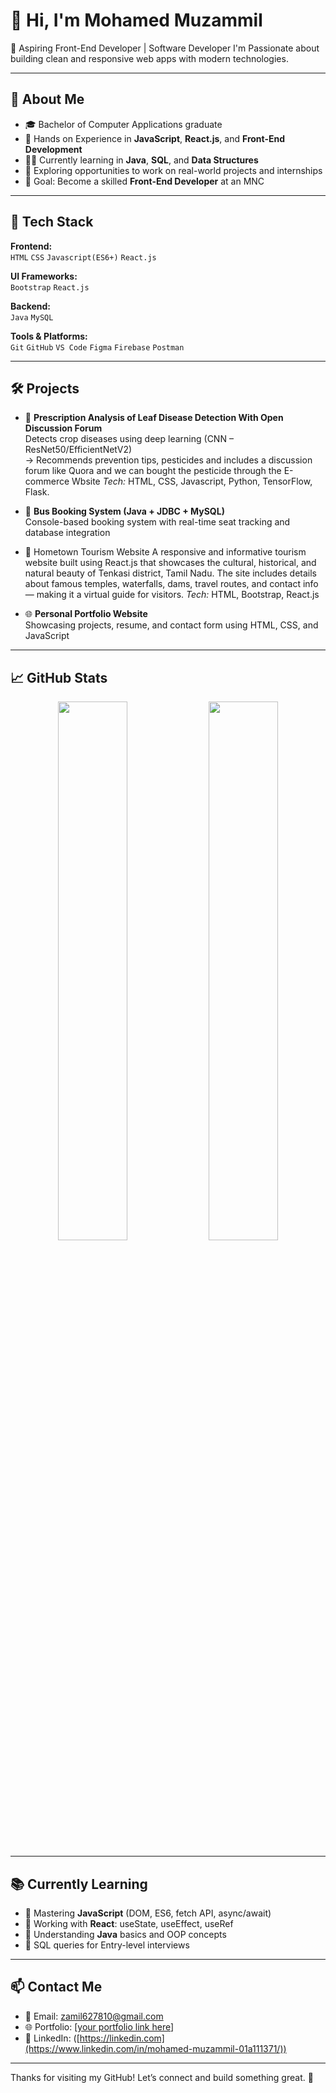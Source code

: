 # 👋 Hi, I'm Mohamed Muzammil

🚀 Aspiring Front-End Developer | Software Developer I'm Passionate about building clean and responsive web apps with modern technologies.

---

## 🌟 About Me

- 🎓 Bachelor of Computer Applications graduate
- 🌱 Hands on Experience in **JavaScript**, **React.js**, and **Front-End Development**
- 👨‍💻 Currently learning in **Java**, **SQL**, and **Data Structures**
- 💼 Exploring opportunities to work on real-world projects and internships
- 🧠 Goal: Become a skilled **Front-End Developer** at an MNC

---

## 🧰 Tech Stack

**Frontend:**  
`HTML` `CSS` `Javascript(ES6+)` `React.js` 

**UI Frameworks:**  
`Bootstrap` `React.js` 

**Backend:**  
`Java` `MySQL`

**Tools & Platforms:**  
`Git` `GitHub` `VS Code` `Figma` `Firebase` `Postman`

---

## 🛠 Projects

- 🌿 **Prescription Analysis of Leaf Disease Detection With Open Discussion Forum**  
  Detects crop diseases using deep learning (CNN – ResNet50/EfficientNetV2)  
  → Recommends prevention tips, pesticides and includes a discussion forum like Quora and we can bought the pesticide through the E-commerce Wbsite 
  *Tech:* HTML, CSS, Javascript, Python, TensorFlow, Flask.

- 🚌 **Bus Booking System (Java + JDBC + MySQL)**  
  Console-based booking system with real-time seat tracking and database integration

- 🌄 Hometown Tourism Website
  A responsive and informative tourism website built using React.js that showcases the cultural, historical, and natural beauty of Tenkasi district, Tamil Nadu. The site includes details about famous temples, waterfalls, dams, travel routes, and contact info — making it a virtual guide for visitors.
*Tech:* HTML, Bootstrap, React.js

- 🌐 **Personal Portfolio Website**  
  Showcasing projects, resume, and contact form using HTML, CSS, and JavaScript

---

## 📈 GitHub Stats

<p align="center">
  <img src="https://github-readme-stats.vercel.app/api?username=mhd-muzammil&show_icons=true&theme=radical" width="47%" />
  <img src="https://github-readme-streak-stats.herokuapp.com/?user=mhd-muzammil&theme=radical" width="47%" />
</p>

---

## 📚 Currently Learning

- 🔸 Mastering **JavaScript** (DOM, ES6, fetch API, async/await)
- 🔸 Working with **React**: useState, useEffect, useRef
- 🔸 Understanding **Java** basics and OOP concepts
- 🔸 SQL queries for Entry-level interviews

---

## 📫 Contact Me

- 📧 Email: [zamil627810@gmail.com](mailto:zamil627810@gmail.com)
- 🌐 Portfolio: [[your portfolio link here](https://mhd-muzammil.github.io/portfolio/)]
- 💼 LinkedIn: ([https://linkedin.com](https://www.linkedin.com/in/mohamed-muzammil-01a111371/))

---

Thanks for visiting my GitHub! Let’s connect and build something great. 🚀

